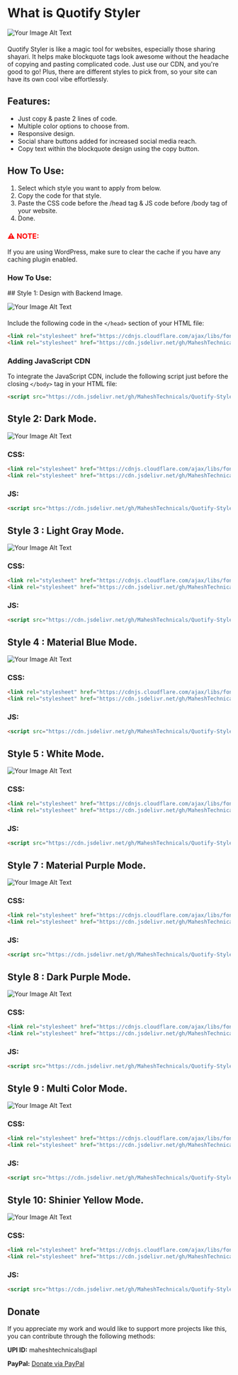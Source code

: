 
<div>

  
  <h1>What is Quotify Styler</h1>
  
  
  ![Your Image Alt Text](res/posters/ban1.jpg)
  <p style="margin: 20px 0; width: 60%;"></p>
    
    
  <p>Quotify Styler is like a magic tool for websites, especially those sharing shayari. It helps make blockquote tags look awesome without the headache of copying and pasting complicated code. Just use our CDN, and you're good to go! Plus, there are different styles to pick from, so your site can have its own cool vibe effortlessly.</p>

  <h2>Features:</h2>
  <ul>
    <li>Just copy & paste 2 lines of code.</li>
    <li>Multiple color options to choose from.</li>
    <li>Responsive design.</li>
    <li>Social share buttons added for increased social media reach.</li>
    <li>Copy text within the blockquote design using the copy button.</li>
  </ul>

  <h2>How To Use:</h2>
  <ol>
    <li>Select which style you want to apply from below.</li>
    <li>Copy the code for that style.</li>
    <li>Paste the CSS code before the /head tag & JS code before /body tag of your website.</li>
    <li>Done.</li>
  </ol>

  <h3 style="color: red; font-weight: bold">⚠ NOTE:</h3>

  <p>If you are using WordPress, make sure to clear the cache if you have any caching plugin enabled.</p>
  
  <h3>How To Use:</h3>
  ## Style 1: Design with Backend Image.
  
 ![Your Image Alt Text](res/posters/ban1.jpg)
 <p style="margin: 20px 0; width: 60%;"></p>
 
  
  Include the following code in the `</head>` section of your HTML file:
  
  ```html
  <link rel="stylesheet" href="https://cdnjs.cloudflare.com/ajax/libs/font-awesome/6.5.1/css/all.min.css" integrity="sha512-DTOQO9RWCH3ppGqcWaEA1BIZOC6xxalwEsw9c2QQeAIftl+Vegovlnee1c9QX4TctnWMn13TZye+giMm8e2LwA==" crossorigin="anonymous" referrerpolicy="no-referrer" />
  <link rel="stylesheet" href="https://cdn.jsdelivr.net/gh/MaheshTechnicals/Quotify-Styler-Cdn/styles/style-1/app.css"/>
  ```
  ### Adding JavaScript CDN
  
  To integrate the JavaScript CDN, include the following script just before the closing `</body>` tag in your HTML file:
  
  ```html
  <script src="https://cdn.jsdelivr.net/gh/MaheshTechnicals/Quotify-Styler-Cdn/styles/style-1/app.js"></script>
  ```
  
  
  
## Style 2: Dark Mode.
![Your Image Alt Text](res/posters/ban2.jpg)
<p style="margin: 20px 0; width: 60%;"></p>


### CSS:

```html
<link rel="stylesheet" href="https://cdnjs.cloudflare.com/ajax/libs/font-awesome/6.5.1/css/all.min.css" integrity="sha512-DTOQO9RWCH3ppGqcWaEA1BIZOC6xxalwEsw9c2QQeAIftl+Vegovlnee1c9QX4TctnWMn13TZye+giMm8e2LwA==" crossorigin="anonymous" referrerpolicy="no-referrer" />
<link rel="stylesheet" href="https://cdn.jsdelivr.net/gh/MaheshTechnicals/Quotify-Styler-Cdn/styles/style-2/app.css"/>
```
  
  ### JS:
  
  ```html
  <script src="https://cdn.jsdelivr.net/gh/MaheshTechnicals/Quotify-Styler-Cdn/styles/style-2/app.js"></script>
  ```
  
  
  ## Style 3 : Light Gray Mode.
  
  ![Your Image Alt Text](res/posters/ban3.jpg)
  <p style="margin: 20px 0; width: 60%;"></p>
  
  
  ### CSS:
  
  ```html
  <link rel="stylesheet" href="https://cdnjs.cloudflare.com/ajax/libs/font-awesome/6.5.1/css/all.min.css" integrity="sha512-DTOQO9RWCH3ppGqcWaEA1BIZOC6xxalwEsw9c2QQeAIftl+Vegovlnee1c9QX4TctnWMn13TZye+giMm8e2LwA==" crossorigin="anonymous" referrerpolicy="no-referrer" />
  <link rel="stylesheet" href="https://cdn.jsdelivr.net/gh/MaheshTechnicals/Quotify-Styler-Cdn/styles/style-3/app.css"/>
  ```
  
  ### JS:
  
  ```html
  <script src="https://cdn.jsdelivr.net/gh/MaheshTechnicals/Quotify-Styler-Cdn/styles/style-3/app.js"></script>
  ```
 
   ## Style 4 : Material Blue Mode.
   
   ![Your Image Alt Text](res/posters/ban4.jpg)
   <p style="margin: 20px 0; width: 60%;"></p>
   
   
   ### CSS:
   
   ```html
   <link rel="stylesheet" href="https://cdnjs.cloudflare.com/ajax/libs/font-awesome/6.5.1/css/all.min.css" integrity="sha512-DTOQO9RWCH3ppGqcWaEA1BIZOC6xxalwEsw9c2QQeAIftl+Vegovlnee1c9QX4TctnWMn13TZye+giMm8e2LwA==" crossorigin="anonymous" referrerpolicy="no-referrer" />
   <link rel="stylesheet" href="https://cdn.jsdelivr.net/gh/MaheshTechnicals/Quotify-Styler-Cdn/styles/style-4/app.css"/>
   ```
   
   ### JS:
   
   ```html
   <script src="https://cdn.jsdelivr.net/gh/MaheshTechnicals/Quotify-Styler-Cdn/styles/style-4/app.js"></script>
   ```
  
    
    
   ## Style 5 : White Mode.
   
   ![Your Image Alt Text](res/posters/ban5.jpg)
   <p style="margin: 20px 0; width: 60%;"></p>
   
   
   ### CSS:
   
   ```html
   <link rel="stylesheet" href="https://cdnjs.cloudflare.com/ajax/libs/font-awesome/6.5.1/css/all.min.css" integrity="sha512-DTOQO9RWCH3ppGqcWaEA1BIZOC6xxalwEsw9c2QQeAIftl+Vegovlnee1c9QX4TctnWMn13TZye+giMm8e2LwA==" crossorigin="anonymous" referrerpolicy="no-referrer" />
   <link rel="stylesheet" href="https://cdn.jsdelivr.net/gh/MaheshTechnicals/Quotify-Styler-Cdn/styles/style-5/app.css"/>
   ```
   
   ### JS:
   
   ```html
   <script src="https://cdn.jsdelivr.net/gh/MaheshTechnicals/Quotify-Styler-Cdn/styles/style-5/app.js"></script>
   ```
     
   ## Style 7 : Material Purple Mode.
   
   ![Your Image Alt Text](res/posters/ban7.jpg)
   <p style="margin: 20px 0; width: 60%;"></p>
   
   
   ### CSS:
   
   ```html
   <link rel="stylesheet" href="https://cdnjs.cloudflare.com/ajax/libs/font-awesome/6.5.1/css/all.min.css" integrity="sha512-DTOQO9RWCH3ppGqcWaEA1BIZOC6xxalwEsw9c2QQeAIftl+Vegovlnee1c9QX4TctnWMn13TZye+giMm8e2LwA==" crossorigin="anonymous" referrerpolicy="no-referrer" />
   <link rel="stylesheet" href="https://cdn.jsdelivr.net/gh/MaheshTechnicals/Quotify-Styler-Cdn/styles/style-7/app.css"/>
   ```
   
   ### JS:
   
   ```html
   <script src="https://cdn.jsdelivr.net/gh/MaheshTechnicals/Quotify-Styler-Cdn/styles/style-7/app.js"></script>
   ```
      
             
     

   ## Style 8 : Dark Purple Mode.
   
   ![Your Image Alt Text](res/posters/ban8.jpg)
   <p style="margin: 20px 0; width: 60%;"></p>
   
   
   ### CSS:
   
   ```html
   <link rel="stylesheet" href="https://cdnjs.cloudflare.com/ajax/libs/font-awesome/6.5.1/css/all.min.css" integrity="sha512-DTOQO9RWCH3ppGqcWaEA1BIZOC6xxalwEsw9c2QQeAIftl+Vegovlnee1c9QX4TctnWMn13TZye+giMm8e2LwA==" crossorigin="anonymous" referrerpolicy="no-referrer" />
   <link rel="stylesheet" href="https://cdn.jsdelivr.net/gh/MaheshTechnicals/Quotify-Styler-Cdn/styles/style-8/app.css"/>
   ```
   
   ### JS:
   
   ```html
   <script src="https://cdn.jsdelivr.net/gh/MaheshTechnicals/Quotify-Styler-Cdn/styles/style-8/app.js"></script>
   ```
      
## Style 9 : Multi Color Mode.
   
   ![Your Image Alt Text](res/posters/ban9.jpg)
   <p style="margin: 20px 0; width: 60%;"></p>
   
   
   ### CSS:
   
   ```html
   <link rel="stylesheet" href="https://cdnjs.cloudflare.com/ajax/libs/font-awesome/6.5.1/css/all.min.css" integrity="sha512-DTOQO9RWCH3ppGqcWaEA1BIZOC6xxalwEsw9c2QQeAIftl+Vegovlnee1c9QX4TctnWMn13TZye+giMm8e2LwA==" crossorigin="anonymous" referrerpolicy="no-referrer" />
   <link rel="stylesheet" href="https://cdn.jsdelivr.net/gh/MaheshTechnicals/Quotify-Styler-Cdn/styles/style-9/app.css"/>
   ```
   
   ### JS:
   
   ```html
   <script src="https://cdn.jsdelivr.net/gh/MaheshTechnicals/Quotify-Styler-Cdn/styles/style-9/app.js"></script>
   ```
      
## Style 10: Shinier Yellow Mode.
   
   ![Your Image Alt Text](res/posters/ban10.jpg)
   <p style="margin: 20px 0; width: 60%;"></p>
   
   
   ### CSS:
   
   ```html
   <link rel="stylesheet" href="https://cdnjs.cloudflare.com/ajax/libs/font-awesome/6.5.1/css/all.min.css" integrity="sha512-DTOQO9RWCH3ppGqcWaEA1BIZOC6xxalwEsw9c2QQeAIftl+Vegovlnee1c9QX4TctnWMn13TZye+giMm8e2LwA==" crossorigin="anonymous" referrerpolicy="no-referrer" />
   <link rel="stylesheet" href="https://cdn.jsdelivr.net/gh/MaheshTechnicals/Quotify-Styler-Cdn/styles/style-10/app.css"/>
   ```
   
   ### JS:
   
   ```html
   <script src="https://cdn.jsdelivr.net/gh/MaheshTechnicals/Quotify-Styler-Cdn/styles/style-10/app.js"></script>
   ```
      
                              
 
  ## Donate

If you appreciate my work and would like to support more projects like this, you can contribute through the following methods:

**UPI ID:** maheshtechnicals@apl

**PayPal:** [Donate via PayPal](https://www.paypal.com/paypalme/Varma161)

</div>

